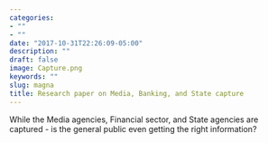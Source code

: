 ```yaml
---
categories:
- ""
- ""
date: "2017-10-31T22:26:09-05:00"
description: ""
draft: false
image: Capture.png
keywords: ""
slug: magna
title: Research paper on Media, Banking, and State capture
---
```


While the Media agencies, Financial sector, and State agencies are captured - is the general public even getting the right information? 